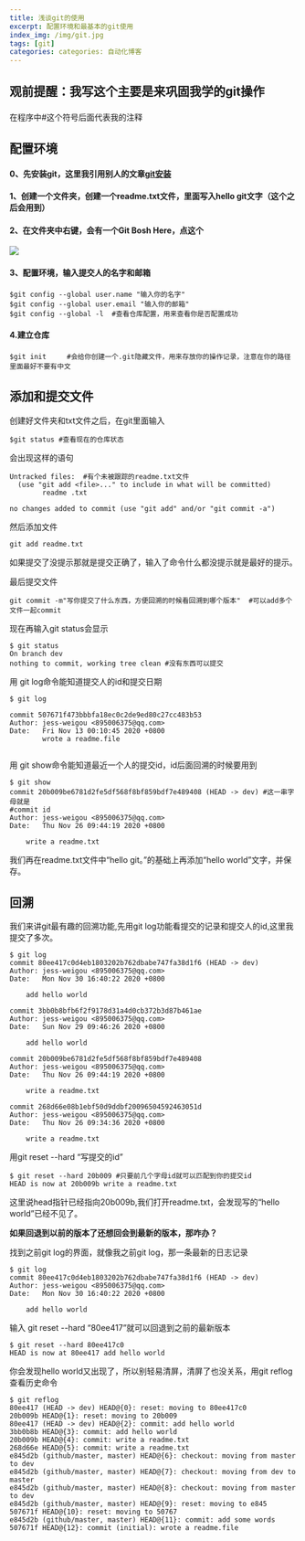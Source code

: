 ```yaml
---
title: 浅谈git的使用
excerpt: 配置环境和最基本的git使用
index_img: /img/git.jpg
tags: [git]
categories: categories: 自动化博客
---
```


## <p class="note note-primary">观前提醒：我写这个主要是来巩固我学的git操作</p>



在程序中#这个符号后面代表我的注释

## 配置环境

#### 0、先安装git，这里我引用别人的文章[git安装](https://www.cnblogs.com/xueweisuoyong/p/11914045.html)

####  1、创建一个文件夹，创建一个readme.txt文件，里面写入hello git文字（这个之后会用到）

#### 2、在文件夹中右键，会有一个Git Bosh Here，点这个

![](/img/gitbosh.png)

#### 3、配置环境，输入提交人的名字和邮箱

```
$git config --global user.name "输入你的名字"
$git config --global user.email "输入你的邮箱"
$git config --global -l  #查看仓库配置，用来查看你是否配置成功
```

#### 4.建立仓库

```
$git init     #会给你创建一个.git隐藏文件，用来存放你的操作记录，注意在你的路径里面最好不要有中文
```

## 添加和提交文件

创建好文件夹和txt文件之后，在git里面输入

```
$git status #查看现在的仓库状态
```

会出现这样的语句

```
Untracked files:  #有个未被跟踪的readme.txt文件
  (use "git add <file>..." to include in what will be committed)
        readme .txt

no changes added to commit (use "git add" and/or "git commit -a")
```

然后添加文件

```
git add readme.txt
```

如果提交了没提示那就是提交正确了，输入了命令什么都没提示就是最好的提示。



最后提交文件

```
git commit -m"写你提交了什么东西，方便回溯的时候看回溯到哪个版本"  #可以add多个文件一起commit
```

现在再输入git status会显示

```
$ git status
On branch dev
nothing to commit, working tree clean #没有东西可以提交
```

用 git log命令能知道提交人的id和提交日期

```
$ git log

commit 507671f473bbbfa18ec0c2de9ed80c27cc483b53
Author: jess-weigou <895006375@qq.com>
Date:   Fri Nov 13 00:10:45 2020 +0800
		wrote a readme.file
		
```

用 git show命令能知道最近一个人的提交id，id后面回溯的时候要用到

```
$ git show
commit 20b009be6781d2fe5df568f8bf859bdf7e489408 (HEAD -> dev) #这一串字母就是                                                                    #commit id
Author: jess-weigou <895006375@qq.com>
Date:   Thu Nov 26 09:44:19 2020 +0800

    write a readme.txt

```

我们再在readme.txt文件中“hello git。”的基础上再添加“hello world”文字，并保存。

## 回溯

  我们来讲git最有趣的回溯功能,先用git log功能看提交的记录和提交人的id,这里我提交了多次。

```
$ git log
commit 80ee417c0d4eb1803202b762dbabe747fa38d1f6 (HEAD -> dev)
Author: jess-weigou <895006375@qq.com>
Date:   Mon Nov 30 16:40:22 2020 +0800

    add hello world

commit 3bb0b8bfb6f2f9178d31a4d0cb372b3d87b461ae
Author: jess-weigou <895006375@qq.com>
Date:   Sun Nov 29 09:46:26 2020 +0800

    add hello world

commit 20b009be6781d2fe5df568f8bf859bdf7e489408
Author: jess-weigou <895006375@qq.com>
Date:   Thu Nov 26 09:44:19 2020 +0800

    write a readme.txt

commit 268d66e08b1ebf50d9ddbf20096504592463051d
Author: jess-weigou <895006375@qq.com>
Date:   Thu Nov 26 09:34:36 2020 +0800

    write a readme.txt
```



用git reset --hard “写提交的id”

```
$ git reset --hard 20b009 #只要前几个字母id就可以匹配到你的提交id
HEAD is now at 20b009b write a readme.txt 
```

这里说head指针已经指向20b009b,我们打开readme.txt，会发现写的“hello world”已经不见了。

**如果回退到以前的版本了还想回会到最新的版本，那咋办？**

找到之前git log的界面，就像我之前git log，那一条最新的日志记录

```
$ git log
commit 80ee417c0d4eb1803202b762dbabe747fa38d1f6 (HEAD -> dev)
Author: jess-weigou <895006375@qq.com>
Date:   Mon Nov 30 16:40:22 2020 +0800

    add hello world
```

输入 git reset --hard “80ee417”就可以回退到之前的最新版本

```
$ git reset --hard 80ee417c0
HEAD is now at 80ee417 add hello world
```

你会发现hello world又出现了，所以别轻易清屏，清屏了也没关系，用git reflog查看历史命令

```
$ git reflog
80ee417 (HEAD -> dev) HEAD@{0}: reset: moving to 80ee417c0
20b009b HEAD@{1}: reset: moving to 20b009
80ee417 (HEAD -> dev) HEAD@{2}: commit: add hello world
3bb0b8b HEAD@{3}: commit: add hello world
20b009b HEAD@{4}: commit: write a readme.txt
268d66e HEAD@{5}: commit: write a readme.txt
e845d2b (github/master, master) HEAD@{6}: checkout: moving from master to dev
e845d2b (github/master, master) HEAD@{7}: checkout: moving from dev to master
e845d2b (github/master, master) HEAD@{8}: checkout: moving from master to dev
e845d2b (github/master, master) HEAD@{9}: reset: moving to e845
507671f HEAD@{10}: reset: moving to 50767
e845d2b (github/master, master) HEAD@{11}: commit: add some words
507671f HEAD@{12}: commit (initial): wrote a readme.file
```

